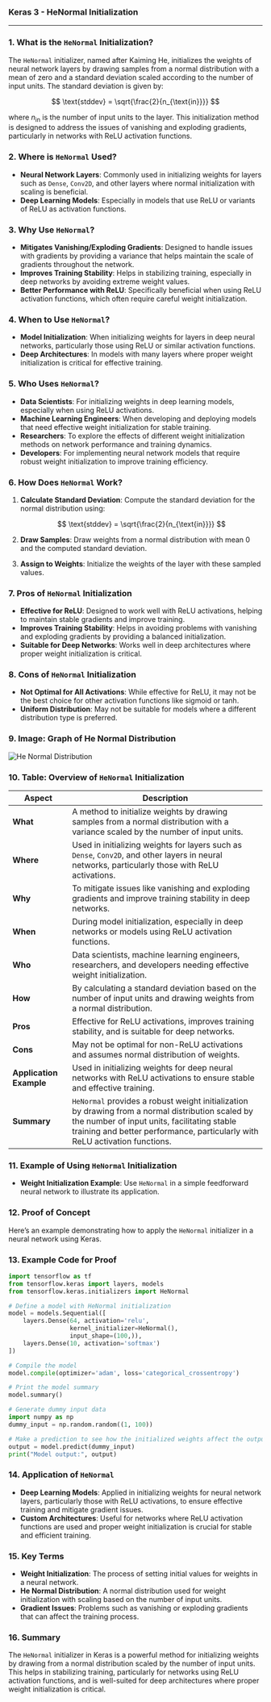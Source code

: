 ### **Keras 3 - HeNormal Initialization**

---

### **1. What is the `HeNormal` Initialization?**

The `HeNormal` initializer, named after Kaiming He, initializes the weights of neural network layers by drawing samples from a normal distribution with a mean of zero and a standard deviation scaled according to the number of input units. The standard deviation is given by:

$$ \text{stddev} = \sqrt{\frac{2}{n_{\text{in}}}} $$

where $n_{\text{in}}$ is the number of input units to the layer. This initialization method is designed to address the issues of vanishing and exploding gradients, particularly in networks with ReLU activation functions.

### **2. Where is `HeNormal` Used?**

- **Neural Network Layers**: Commonly used in initializing weights for layers such as `Dense`, `Conv2D`, and other layers where normal initialization with scaling is beneficial.
- **Deep Learning Models**: Especially in models that use ReLU or variants of ReLU as activation functions.

### **3. Why Use `HeNormal`?**

- **Mitigates Vanishing/Exploding Gradients**: Designed to handle issues with gradients by providing a variance that helps maintain the scale of gradients throughout the network.
- **Improves Training Stability**: Helps in stabilizing training, especially in deep networks by avoiding extreme weight values.
- **Better Performance with ReLU**: Specifically beneficial when using ReLU activation functions, which often require careful weight initialization.

### **4. When to Use `HeNormal`?**

- **Model Initialization**: When initializing weights for layers in deep neural networks, particularly those using ReLU or similar activation functions.
- **Deep Architectures**: In models with many layers where proper weight initialization is critical for effective training.

### **5. Who Uses `HeNormal`?**

- **Data Scientists**: For initializing weights in deep learning models, especially when using ReLU activations.
- **Machine Learning Engineers**: When developing and deploying models that need effective weight initialization for stable training.
- **Researchers**: To explore the effects of different weight initialization methods on network performance and training dynamics.
- **Developers**: For implementing neural network models that require robust weight initialization to improve training efficiency.

### **6. How Does `HeNormal` Work?**

1. **Calculate Standard Deviation**: Compute the standard deviation for the normal distribution using:

   $$ \text{stddev} = \sqrt{\frac{2}{n_{\text{in}}}} $$

2. **Draw Samples**: Draw weights from a normal distribution with mean 0 and the computed standard deviation.
3. **Assign to Weights**: Initialize the weights of the layer with these sampled values.

### **7. Pros of `HeNormal` Initialization**

- **Effective for ReLU**: Designed to work well with ReLU activations, helping to maintain stable gradients and improve training.
- **Improves Training Stability**: Helps in avoiding problems with vanishing and exploding gradients by providing a balanced initialization.
- **Suitable for Deep Networks**: Works well in deep architectures where proper weight initialization is critical.

### **8. Cons of `HeNormal` Initialization**

- **Not Optimal for All Activations**: While effective for ReLU, it may not be the best choice for other activation functions like sigmoid or tanh.
- **Uniform Distribution**: May not be suitable for models where a different distribution type is preferred.

### **9. Image: Graph of He Normal Distribution**

![He Normal Distribution](https://engineer-ece.github.io/Keras-learn/Keras3/02.%20Layers%20API/03.%20Layer%20weight%20initializers/08.%20HeNormal%20class/he_normal_distribution.png)

### **10. Table: Overview of `HeNormal` Initialization**

| **Aspect**              | **Description**                                                                                             |
|-------------------------|-------------------------------------------------------------------------------------------------------------|
| **What**                | A method to initialize weights by drawing samples from a normal distribution with a variance scaled by the number of input units. |
| **Where**               | Used in initializing weights for layers such as `Dense`, `Conv2D`, and other layers in neural networks, particularly those with ReLU activations. |
| **Why**                 | To mitigate issues like vanishing and exploding gradients and improve training stability in deep networks. |
| **When**                | During model initialization, especially in deep networks or models using ReLU activation functions.         |
| **Who**                 | Data scientists, machine learning engineers, researchers, and developers needing effective weight initialization. |
| **How**                 | By calculating a standard deviation based on the number of input units and drawing weights from a normal distribution. |
| **Pros**                | Effective for ReLU activations, improves training stability, and is suitable for deep networks.              |
| **Cons**                | May not be optimal for non-ReLU activations and assumes normal distribution of weights.                    |
| **Application Example** | Used in initializing weights for deep neural networks with ReLU activations to ensure stable and effective training. |
| **Summary**             | `HeNormal` provides a robust weight initialization by drawing from a normal distribution scaled by the number of input units, facilitating stable training and better performance, particularly with ReLU activation functions. |

### **11. Example of Using `HeNormal` Initialization**

- **Weight Initialization Example**: Use `HeNormal` in a simple feedforward neural network to illustrate its application.

### **12. Proof of Concept**

Here’s an example demonstrating how to apply the `HeNormal` initializer in a neural network using Keras.

### **13. Example Code for Proof**

```python
import tensorflow as tf
from tensorflow.keras import layers, models
from tensorflow.keras.initializers import HeNormal

# Define a model with HeNormal initialization
model = models.Sequential([
    layers.Dense(64, activation='relu', 
                 kernel_initializer=HeNormal(), 
                 input_shape=(100,)),
    layers.Dense(10, activation='softmax')
])

# Compile the model
model.compile(optimizer='adam', loss='categorical_crossentropy')

# Print the model summary
model.summary()

# Generate dummy input data
import numpy as np
dummy_input = np.random.random((1, 100))

# Make a prediction to see how the initialized weights affect the output
output = model.predict(dummy_input)
print("Model output:", output)
```

### **14. Application of `HeNormal`**

- **Deep Learning Models**: Applied in initializing weights for neural network layers, particularly those with ReLU activations, to ensure effective training and mitigate gradient issues.
- **Custom Architectures**: Useful for networks where ReLU activation functions are used and proper weight initialization is crucial for stable and efficient training.

### **15. Key Terms**

- **Weight Initialization**: The process of setting initial values for weights in a neural network.
- **He Normal Distribution**: A normal distribution used for weight initialization with scaling based on the number of input units.
- **Gradient Issues**: Problems such as vanishing or exploding gradients that can affect the training process.

### **16. Summary**

The `HeNormal` initializer in Keras is a powerful method for initializing weights by drawing from a normal distribution scaled by the number of input units. This helps in stabilizing training, particularly for networks using ReLU activation functions, and is well-suited for deep architectures where proper weight initialization is critical.